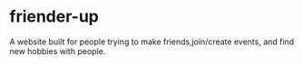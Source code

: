
# friender-up
 A website built for people trying to make friends,join/create events, and find new hobbies with people.

